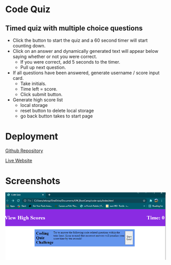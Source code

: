 # Code Quiz
## Timed quiz with multiple choice questions
* Click the button to start the quiz and a 60 second timer will start counting down.
* Click on an answer and dynamically generated text will appear below saying whether or not you were correct.
    * If you were correct, add 5 seconds to the timer.
    * Pull up next question.
* If all questions have been answered, generate username / score input card.
    * Take initials.
    * Time left = score.
    * Click submit button.
* Generate high score list
    * local storage
    * reset button to delete local storage
    * go back button takes to start page

# Deployment

[Github Repository](https://github.com/wkropat/code-quiz)  

[Live Website](https://wkropat.github.io/code-quiz/)

# Screenshots

![Live website screenshot](./screenshot.PNG) 
